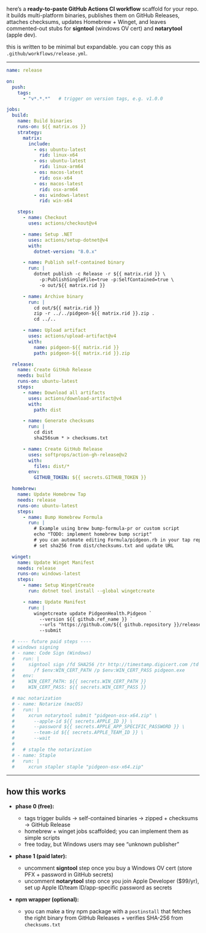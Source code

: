 here’s a **ready-to-paste GitHub Actions CI workflow** scaffold for your repo. it builds multi-platform binaries, publishes them on GitHub Releases, attaches checksums, updates Homebrew + Winget, and leaves commented-out stubs for **signtool** (windows OV cert) and **notarytool** (apple dev).

this is written to be minimal but expandable. you can copy this as `.github/workflows/release.yml`.

---

```yaml
name: release

on:
  push:
    tags:
      - "v*.*.*"   # trigger on version tags, e.g. v1.0.0

jobs:
  build:
    name: Build binaries
    runs-on: ${{ matrix.os }}
    strategy:
      matrix:
        include:
          - os: ubuntu-latest
            rid: linux-x64
          - os: ubuntu-latest
            rid: linux-arm64
          - os: macos-latest
            rid: osx-x64
          - os: macos-latest
            rid: osx-arm64
          - os: windows-latest
            rid: win-x64

    steps:
      - name: Checkout
        uses: actions/checkout@v4

      - name: Setup .NET
        uses: actions/setup-dotnet@v4
        with:
          dotnet-version: "8.0.x"

      - name: Publish self-contained binary
        run: |
          dotnet publish -c Release -r ${{ matrix.rid }} \
            -p:PublishSingleFile=true -p:SelfContained=true \
            -o out/${{ matrix.rid }}

      - name: Archive binary
        run: |
          cd out/${{ matrix.rid }}
          zip -r ../../pidgeon-${{ matrix.rid }}.zip .
          cd ../..

      - name: Upload artifact
        uses: actions/upload-artifact@v4
        with:
          name: pidgeon-${{ matrix.rid }}
          path: pidgeon-${{ matrix.rid }}.zip

  release:
    name: Create GitHub Release
    needs: build
    runs-on: ubuntu-latest
    steps:
      - name: Download all artifacts
        uses: actions/download-artifact@v4
        with:
          path: dist

      - name: Generate checksums
        run: |
          cd dist
          sha256sum * > checksums.txt

      - name: Create GitHub Release
        uses: softprops/action-gh-release@v2
        with:
          files: dist/*
        env:
          GITHUB_TOKEN: ${{ secrets.GITHUB_TOKEN }}

  homebrew:
    name: Update Homebrew Tap
    needs: release
    runs-on: ubuntu-latest
    steps:
      - name: Bump Homebrew Formula
        run: |
          # Example using brew bump-formula-pr or custom script
          echo "TODO: implement homebrew bump script"
          # you can automate editing Formula/pidgeon.rb in your tap repo
          # set sha256 from dist/checksums.txt and update URL

  winget:
    name: Update Winget Manifest
    needs: release
    runs-on: windows-latest
    steps:
      - name: Setup WingetCreate
        run: dotnet tool install --global wingetcreate

      - name: Update Manifest
        run: |
          wingetcreate update PidgeonHealth.Pidgeon `
            --version ${{ github.ref_name }} `
            --urls "https://github.com/${{ github.repository }}/releases/download/${{ github.ref_name }}/pidgeon-win-x64.zip" `
            --submit

  # ---- future paid steps ----
  # windows signing
  # - name: Code Sign (Windows)
  #   run: |
  #     signtool sign /fd SHA256 /tr http://timestamp.digicert.com /td SHA256 `
  #       /f $env:WIN_CERT_PATH /p $env:WIN_CERT_PASS pidgeon.exe
  #   env:
  #     WIN_CERT_PATH: ${{ secrets.WIN_CERT_PATH }}
  #     WIN_CERT_PASS: ${{ secrets.WIN_CERT_PASS }}

  # mac notarization
  # - name: Notarize (macOS)
  #   run: |
  #     xcrun notarytool submit "pidgeon-osx-x64.zip" \
  #       --apple-id ${{ secrets.APPLE_ID }} \
  #       --password ${{ secrets.APPLE_APP_SPECIFIC_PASSWORD }} \
  #       --team-id ${{ secrets.APPLE_TEAM_ID }} \
  #       --wait
  #
  #   # staple the notarization
  # - name: Staple
  #   run: |
  #     xcrun stapler staple "pidgeon-osx-x64.zip"
```

---

## how this works

* **phase 0 (free):**

  * tags trigger builds → self-contained binaries → zipped + checksums → GitHub Release
  * homebrew + winget jobs scaffolded; you can implement them as simple scripts
  * free today, but Windows users may see “unknown publisher”

* **phase 1 (paid later):**

  * uncomment **signtool** step once you buy a Windows OV cert (store PFX + password in GitHub secrets)
  * uncomment **notarytool** step once you join Apple Developer (\$99/yr), set up Apple ID/team ID/app-specific password as secrets

* **npm wrapper (optional):**

  * you can make a tiny npm package with a `postinstall` that fetches the right binary from GitHub Releases + verifies SHA-256 from `checksums.txt`